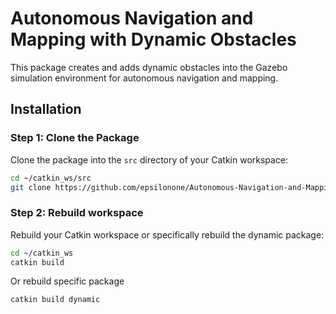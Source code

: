 # Autonomous Navigation and Mapping with Dynamic Obstacles

This package creates and adds dynamic obstacles into the Gazebo simulation environment for autonomous navigation and mapping.

## Installation

### Step 1: Clone the Package

Clone the package into the `src` directory of your Catkin workspace:

```bash
cd ~/catkin_ws/src
git clone https://github.com/epsilonone/Autonomous-Navigation-and-Mapping.git
```

### Step 2: Rebuild workspace

Rebuild your Catkin workspace or specifically rebuild the dynamic package:

```bash
cd ~/catkin_ws
catkin build
```
Or rebuild specific package

```bash
catkin build dynamic





